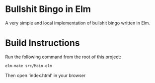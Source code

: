 # Bullshit Bingo in Elm

A very simple and local implementation of bullshit bingo written in Elm.

# Build Instructions

Run the following command from the root of this project:

```bash
elm-make src/Main.elm
```

Then open 'index.html' in your browser